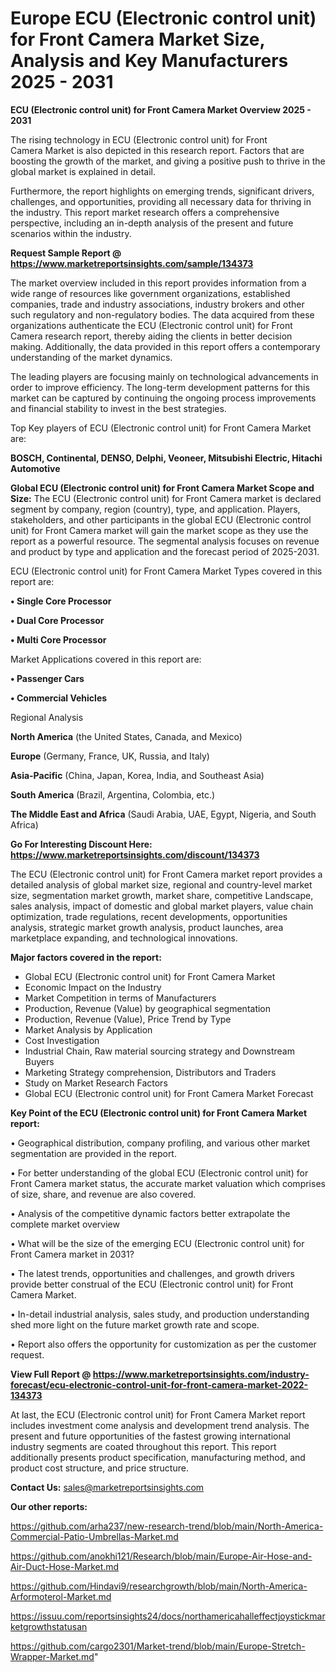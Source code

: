 # Europe ECU (Electronic control unit) for Front Camera Market Size, Analysis and Key Manufacturers 2025 - 2031

<Strong> ECU (Electronic control unit) for Front Camera Market Overview 2025 - 2031</strong>

The rising technology in ECU (Electronic control unit) for Front Camera Market is also depicted in this research report. Factors that are boosting the growth of the market, and giving a positive push to thrive in the global market is explained in detail.

Furthermore, the report highlights on emerging trends, significant drivers, challenges, and opportunities, providing all necessary data for thriving in the industry. This report market research offers a comprehensive perspective, including an in-depth analysis of the present and future scenarios within the industry.

<strong>Request Sample Report @ <a href=https://www.marketreportsinsights.com/sample/134373>https://www.marketreportsinsights.com/sample/134373</a></strong>

The market overview included in this report provides information from a wide range of resources like government organizations, established companies, trade and industry associations, industry brokers and other such regulatory and non-regulatory bodies. The data acquired from these organizations authenticate the ECU (Electronic control unit) for Front Camera research report, thereby aiding the clients in better decision making. Additionally, the data provided in this report offers a contemporary understanding of the market dynamics.

The leading players are focusing mainly on technological advancements in order to improve efficiency. The long-term development patterns for this market can be captured by continuing the ongoing process improvements and financial stability to invest in the best strategies.

Top Key players of ECU (Electronic control unit) for Front Camera Market are:

<strong>BOSCH, Continental, DENSO, Delphi, Veoneer, Mitsubishi Electric, Hitachi Automotive</strong>

<strong><b>Global ECU (Electronic control unit) for Front Camera Market Scope and Size:</b></strong>
The ECU (Electronic control unit) for Front Camera market is declared segment by company, region (country), type, and application. Players, stakeholders, and other participants in the global ECU (Electronic control unit) for Front Camera market will gain the market scope as they use the report as a powerful resource. The segmental analysis focuses on revenue and product by type and application and the forecast period of 2025-2031.

ECU (Electronic control unit) for Front Camera Market Types covered in this report are:

<strong>• Single Core Processor

• Dual Core Processor

• Multi Core Processor</strong>

Market Applications covered in this report are:

<strong>• Passenger Cars

• Commercial Vehicles</strong> 

Regional Analysis

<strong>North America</strong> (the United States, Canada, and Mexico)

<strong>Europe</strong> (Germany, France, UK, Russia, and Italy)

<strong>Asia-Pacific</strong> (China, Japan, Korea, India, and Southeast Asia)

<strong>South America</strong> (Brazil, Argentina, Colombia, etc.)

<strong>The Middle East and Africa</strong> (Saudi Arabia, UAE, Egypt, Nigeria, and South Africa)

<strong>Go For Interesting Discount Here: <a href=https://www.marketreportsinsights.com/discount/134373>https://www.marketreportsinsights.com/discount/134373</a></strong>

The ECU (Electronic control unit) for Front Camera market report provides a detailed analysis of global market size, regional and country-level market size, segmentation market growth, market share, competitive Landscape, sales analysis, impact of domestic and global market players, value chain optimization, trade regulations, recent developments, opportunities analysis, strategic market growth analysis, product launches, area marketplace expanding, and technological innovations.

<strong><b>Major factors covered in the report:</b></strong>
<ul>
  <li>Global ECU (Electronic control unit) for Front Camera Market </li>
  <li>Economic Impact on the Industry</li>
  <li>Market Competition in terms of Manufacturers</li>
  <li>Production, Revenue (Value) by geographical segmentation</li>
  <li>Production, Revenue (Value), Price Trend by Type</li>
  <li>Market Analysis by Application</li>
  <li>Cost Investigation</li>
  <li>Industrial Chain, Raw material sourcing strategy and Downstream Buyers</li>
  <li>Marketing Strategy comprehension, Distributors and Traders</li>
  <li>Study on Market Research Factors</li>
  <li>Global ECU (Electronic control unit) for Front Camera Market Forecast</li>
</ul>

<strong><b>Key Point of the ECU (Electronic control unit) for Front Camera Market report:</b></strong>

• Geographical distribution, company profiling, and various other market segmentation are provided in the report.

• For better understanding of the global ECU (Electronic control unit) for Front Camera market status, the accurate market valuation which comprises of size, share, and revenue are also covered.

• Analysis of the competitive dynamic factors better extrapolate the complete market overview

• What will be the size of the emerging ECU (Electronic control unit) for Front Camera market in 2031?

• The latest trends, opportunities and challenges, and growth drivers provide better construal of the ECU (Electronic control unit) for Front Camera Market.

• In-detail industrial analysis, sales study, and production understanding shed more light on the future market growth rate and scope.

• Report also offers the opportunity for customization as per the customer request.

<strong><b>View Full Report @ <a href=https://www.marketreportsinsights.com/industry-forecast/ecu-electronic-control-unit-for-front-camera-market-2022-134373>https://www.marketreportsinsights.com/industry-forecast/ecu-electronic-control-unit-for-front-camera-market-2022-134373</a></b></strong>


At last, the ECU (Electronic control unit) for Front Camera Market report includes investment come analysis and development trend analysis. The present and future opportunities of the fastest growing international industry segments are coated throughout this report. This report additionally presents product specification, manufacturing method, and product cost structure, and price structure.

<strong>Contact Us:</strong>
sales@marketreportsinsights.com

<strong>Our other reports:</strong>

<a href=https://github.com/arha237/new-research-trend/blob/main/North-America-Commercial-Patio-Umbrellas-Market.md>https://github.com/arha237/new-research-trend/blob/main/North-America-Commercial-Patio-Umbrellas-Market.md</a>

<a href=https://github.com/anokhi121/Research/blob/main/Europe-Air-Hose-and-Air-Duct-Hose-Market.md>https://github.com/anokhi121/Research/blob/main/Europe-Air-Hose-and-Air-Duct-Hose-Market.md</a>

<a href=https://github.com/Hindavi9/researchgrowth/blob/main/North-America-Arformoterol-Market.md>https://github.com/Hindavi9/researchgrowth/blob/main/North-America-Arformoterol-Market.md</a>

<a href=https://issuu.com/reportsinsights24/docs/northamericahalleffectjoystickmarketgrowthstatusan>https://issuu.com/reportsinsights24/docs/northamericahalleffectjoystickmarketgrowthstatusan</a>

<a href=https://github.com/cargo2301/Market-trend/blob/main/Europe-Stretch-Wrapper-Market.md>https://github.com/cargo2301/Market-trend/blob/main/Europe-Stretch-Wrapper-Market.md</a>"
